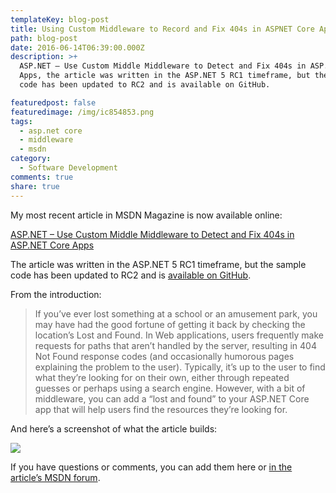 ```yaml
---
templateKey: blog-post
title: Using Custom Middleware to Record and Fix 404s in ASPNET Core Apps
path: blog-post
date: 2016-06-14T06:39:00.000Z
description: >+
  ASP.NET – Use Custom Middle Middleware to Detect and Fix 404s in ASP.NET Core
  Apps, the article was written in the ASP.NET 5 RC1 timeframe, but the sample
  code has been updated to RC2 and is available on GitHub.

featuredpost: false
featuredimage: /img/ic854853.png
tags:
  - asp.net core
  - middleware
  - msdn
category:
  - Software Development
comments: true
share: true
---
```

My most recent article in MSDN Magazine is now available online:

[ASP.NET – Use Custom Middle Middleware to Detect and Fix 404s in ASP.NET Core Apps](https://msdn.microsoft.com/en-us/magazine/mt707525.aspx)

The article was written in the ASP.NET 5 RC1 timeframe, but the sample code has been updated to RC2 and is [available on GitHub](https://github.com/ardalis/NotFoundMiddlewareSample).

From the introduction:

> If you’ve ever lost something at a school or an amusement park, you may have had the good fortune of getting it back by checking the location’s Lost and Found. In Web applications, users frequently make requests for paths that aren’t handled by the server, resulting in 404 Not Found response codes (and occasionally humorous pages explaining the problem to the user). Typically, it’s up to the user to find what they’re looking for on their own, either through repeated guesses or perhaps using a search engine. However, with a bit of middleware, you can add a “lost and found” to your ASP.NET Core app that will help users find the resources they’re looking for.

And here’s a screenshot of what the article builds:

![](/img/ic853846.png)

If you have questions or comments, you can add them here or [in the article’s MSDN forum](https://social.msdn.microsoft.com/forums/en-us/be9534bb-e886-4a40-b5d3-1d6a499721f7/aspnet-use-custom-middleware-to-detect-and-fix-404s-in-aspnet-core-apps?forum=msdnmagazine).